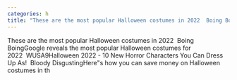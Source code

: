 ```yaml
---
categories: h
title: "These are the most popular Halloween costumes in 2022  Boing Boing"
---
```

These are the most popular Halloween costumes in 2022&nbsp;&nbsp;Boing BoingGoogle reveals the most popular Halloween costumes for 2022&nbsp;&nbsp;WUSA9Halloween 2022 - 10 New Horror Characters You Can Dress Up As!&nbsp;&nbsp;Bloody DisgustingHere"s how you can save money on Halloween costumes in th